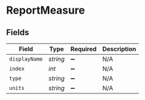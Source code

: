 # ReportMeasure


## Fields

| Field              | Type               | Required           | Description        |
| ------------------ | ------------------ | ------------------ | ------------------ |
| `displayName`      | *string*           | :heavy_minus_sign: | N/A                |
| `index`            | *int*              | :heavy_minus_sign: | N/A                |
| `type`             | *string*           | :heavy_minus_sign: | N/A                |
| `units`            | *string*           | :heavy_minus_sign: | N/A                |